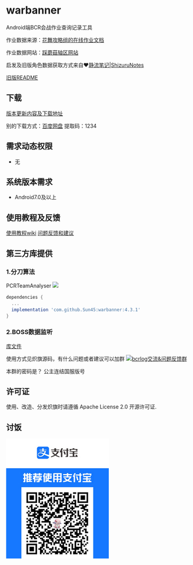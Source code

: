 # warbanner
Android端BCR会战作业查询记录工具

作业数据来源：[花舞攻略组的在线作业文档](https://docs.qq.com/sheet/DWkdtR2djbnFiUGRk?tab=ltc6xo)

作业数据网站：[踩蘑菇轴区网站](https://www.caimogu.cc/gzlj.html)

启发及旧版角色数据获取方式来自❤️[静流笔记|ShizuruNotes](https://github.com/MalitsPlus/ShizuruNotes)

[旧版README](README_OLD.md)

## 下载
[版本更新内容及下载地址](https://github.com/Sun45/warbanner/releases)

别的下载方式：[百度网盘](https://pan.baidu.com/s/1CpzfLEtD_rb9MALHSFquVg) 提取码：1234

## 需求动态权限
* 无

## 系统版本需求
* Android7.0及以上

## 使用教程及反馈
[使用教程wiki](https://github.com/Sun45/warbanner/wiki) [问题反馈和建议](https://github.com/Sun45/warbanner/issues/new)

## 第三方库提供
### 1.分刀算法

PCRTeamAnalyser [![](https://jitpack.io/v/Sun45/warbanner.svg)](https://jitpack.io/#Sun45/warbanner)
```gradle
dependencies {
  ...
  implementation 'com.github.Sun45:warbanner:4.3.1'
}
```
### 2.BOSS数据监听

[库文件](app/libs/bcrloglib-release.aar)

使用方式见炽旗源码，有什么问题或者建议可以加群 <a target="_blank" href="https://qm.qq.com/cgi-bin/qm/qr?k=qwMoxYsp8DRSlDQ2XdHA_UwoyTlJY78b&jump_from=webapi&authKey=Io/jiDCVJIz3y6e3qKtFbPlnuEiW42QE8HvKQmQCzYGo8kSIbsddrAAFUoBU5Z7G"><img border="0" src="//pub.idqqimg.com/wpa/images/group.png" alt="bcrlog交流&amp;问题反馈群" title="bcrlog交流&amp;问题反馈群"></a>

本群的密码是？ 公主连结国服版号

## 许可证
使用、改造、分发炽旗时请遵循 Apache License 2.0 开源许可证.

## 讨饭
![taofan](taofan.jpg)
